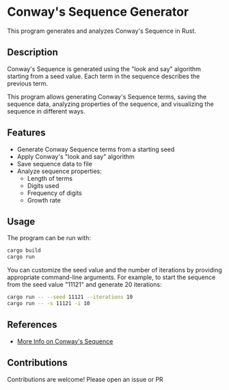 # Conway's Sequence Generator

This program generates and analyzes Conway's Sequence in Rust.

## Description

Conway's Sequence is generated using the "look and say" algorithm starting from a seed value. Each term in the sequence describes the previous term.

This program allows generating Conway's Sequence terms, saving the sequence data, analyzing properties of the sequence, and visualizing the sequence in different ways.

## Features

- Generate Conway Sequence terms from a starting seed
- Apply Conway's "look and say" algorithm
- Save sequence data to file
- Analyze sequence properties:
  - Length of terms
  - Digits used
  - Frequency of digits
  - Growth rate

## Usage

The program can be run with:

```bash
cargo build
cargo run
```

You can customize the seed value and the number of iterations by providing appropriate command-line arguments. For example, to start the sequence from the seed value "11121" and generate 20 iterations:

```bash
cargo run -- --seed 11121 --iterations 10
cargo run -- -s 11121 -i 10
```

## References

- [More Info on Conway's Sequence](https://en.wikipedia.org/wiki/Look-and-say_sequence)

## Contributions

Contributions are welcome! Please open an issue or PR
